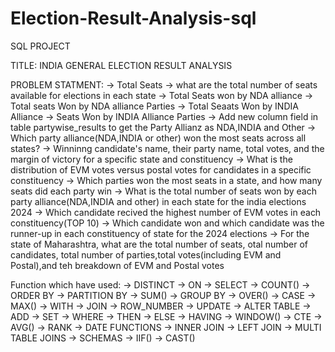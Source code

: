 # Election-Result-Analysis-sql

SQL PROJECT

TITLE: 
    INDIA GENERAL ELECTION RESULT ANALYSIS


PROBLEM STATMENT:
    -> Total Seats 
    -> what are the total number of seats available for elections in each state
    -> Total Seats won by NDA alliance
    -> Total seats Won by NDA alliance Parties
    -> Total Seaats Won by INDIA Alliance
    -> Seats Won by INDIA Alliance Parties
    -> Add new column field in table partywise_results to get the Party Allianz as NDA,INDIA and Other
    -> Which party alliance(NDA,INDIA or other) won the most seats across all states?
    -> Winninng candidate's name, their party name, total votes, and the margin of victory for a specific state and constituency
    -> What is the distribution of EVM votes versus postal votes for candidates in a specific constituency
    -> Which parties won the most seats in a state, and how many seats did each party win
    -> What is the total number of seats won by each party alliance(NDA,INDIA and other) in each state for the india elections 2024
    -> Which candidate recived the highest number of EVM votes in each constituency(TOP 10)
    -> Which candidate won and which candidate was the runner-up in each constituency of state for the 2024 elections
    -> For the state of Maharashtra, what are the total number of seats, otal number of candidates, total number of parties,total votes(including EVM and Postal),and teh breakdown of EVM and Postal votes


Function which have used:
    -> DISTINCT       -> ON                -> SELECT
    -> COUNT()        -> ORDER BY          -> PARTITION BY
    -> SUM()          -> GROUP BY          -> OVER()
    -> CASE           -> MAX()             -> WITH
    -> JOIN           -> ROW_NUMBER        -> UPDATE
    -> ALTER TABLE    -> ADD               -> SET
    -> WHERE          -> THEN              -> ELSE
    -> HAVING         -> WINDOW()          -> CTE
    -> AVG()          -> RANK              -> DATE FUNCTIONS
    -> INNER JOIN     -> LEFT JOIN         -> MULTI TABLE JOINS
    -> SCHEMAS        -> IIF()             -> CAST()
    
